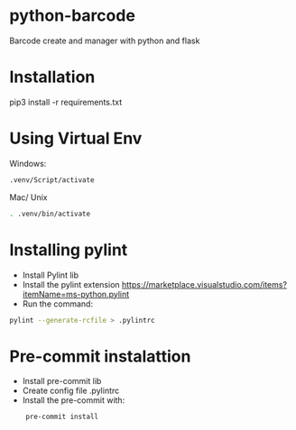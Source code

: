 # python-barcode
Barcode create and manager with python and flask


# Installation 

pip3 install -r requirements.txt

# Using Virtual Env

Windows:
```bash
.venv/Script/activate
```
Mac/ Unix
```bash
. .venv/bin/activate
```

# Installing pylint
- Install Pylint lib
- Install the pylint extension
 https://marketplace.visualstudio.com/items?itemName=ms-python.pylint
 - Run the command:

```bash
pylint --generate-rcfile > .pylintrc
```

# Pre-commit instalattion
- Install pre-commit lib
- Create config file .pylintrc
- Install the pre-commit with:
```bash
    pre-commit install
```